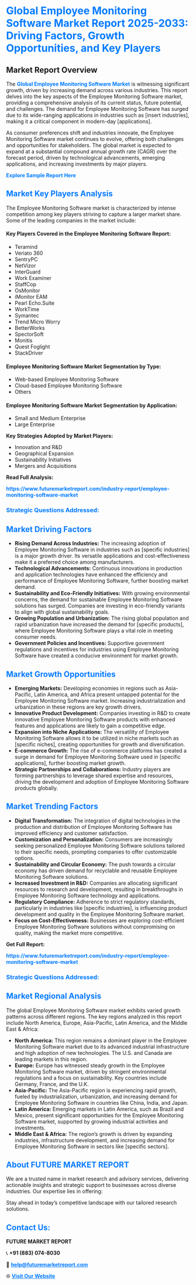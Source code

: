 <h1 style="color: #007BFF;">Global Employee Monitoring Software Market Report 2025-2033: Driving Factors, Growth Opportunities, and Key Players</h1>

<section id="overview">
<h2>Market Report Overview</h2>
<p>The <a href="https://www.futuremarketreport.com/industry-report/employee-monitoring-software-market" style="color: #007BFF; text-decoration: none;"><strong>Global Employee Monitoring Software Market</strong></a> is witnessing significant growth, driven by increasing demand across various industries. This report delves into the key aspects of the Employee Monitoring Software market, providing a comprehensive analysis of its current status, future potential, and challenges. The demand for Employee Monitoring Software has surged due to its wide-ranging applications in industries such as [insert industries], making it a critical component in modern-day [applications].</p>
<p>As consumer preferences shift and industries innovate, the Employee Monitoring Software market continues to evolve, offering both challenges and opportunities for stakeholders. The global market is expected to expand at a substantial compound annual growth rate (CAGR) over the forecast period, driven by technological advancements, emerging applications, and increasing investments by major players.</p>
</section>

<section id="overview">
<p><a href="https://www.futuremarketreport.com/request-sample/reportId=99334" style="color: #007BFF; text-decoration: none;"><strong>Explore Sample Report Here</strong></a></p>
</section>

<section id="key-players">
<h2 style="color: #007BFF;">Market Key Players Analysis</h2>
<p>The Employee Monitoring Software market is characterized by intense competition among key players striving to capture a larger market share. Some of the leading companies in the market include:</p>
<h4>Key Players Covered in the Employee Monitoring Software Report:</h4>
<ul><li>Teramind</li><li>Veriato 360</li><li>SentryPC</li><li>NetVizor</li><li>InterGuard</li><li>Work Examiner</li><li>StaffCop</li><li>OsMonitor</li><li>iMonitor EAM</li><li>Pearl Echo.Suite</li><li>WorkTime</li><li>Symantec</li><li>Trend Micro Worry</li><li>BetterWorks</li><li>SpectorSoft</li><li>Monitis</li><li>Quest Foglight</li><li>StackDriver</li></ul>
<h4>Employee Monitoring Software Market Segmentation by Type:</h4>
<ul><li>Web-based Employee Monitoring Software</li><li>Cloud-based Employee Monitoring Software</li><li>Others</li></ul>

<h4>Employee Monitoring Software Market Segmentation by Application:</h4>
<ul><li>Small and Medium Enterprise</li><li>Large Enterprise</li></ul>
<p><strong>Key Strategies Adopted by Market Players:</strong></p>
<ul>
<li>Innovation and R&D</li>
<li>Geographical Expansion</li>
<li>Sustainability Initiatives</li>
<li>Mergers and Acquisitions</li>
</ul>
</section>

<section>
<p><strong>Read Full Analysis: </strong></p><a href="https://www.futuremarketreport.com/industry-report/employee-monitoring-software-market" style="color: #007BFF; text-decoration: none;"><strong>https://www.futuremarketreport.com/industry-report/employee-monitoring-software-market</strong></a>
<h3 style="color: #007BFF;">Strategic Questions Addressed:</h3>
</section>

<section id="driving-factors">
<h2 style="color: #007BFF;">Market Driving Factors</h2>
<ul>
<li><strong>Rising Demand Across Industries:</strong> The increasing adoption of Employee Monitoring Software in industries such as [specific industries] is a major growth driver. Its versatile applications and cost-effectiveness make it a preferred choice among manufacturers.</li>
<li><strong>Technological Advancements:</strong> Continuous innovations in production and application technologies have enhanced the efficiency and performance of Employee Monitoring Software, further boosting market demand.</li>
<li><strong>Sustainability and Eco-Friendly Initiatives:</strong> With growing environmental concerns, the demand for sustainable Employee Monitoring Software solutions has surged. Companies are investing in eco-friendly variants to align with global sustainability goals.</li>
<li><strong>Growing Population and Urbanization:</strong> The rising global population and rapid urbanization have increased the demand for [specific products], where Employee Monitoring Software plays a vital role in meeting consumer needs.</li>
<li><strong>Government Policies and Incentives:</strong> Supportive government regulations and incentives for industries using Employee Monitoring Software have created a conducive environment for market growth.</li>
</ul>
</section>

<section id="growth-opportunities">
<h2 style="color: #007BFF;">Market Growth Opportunities</h2>
<ul>
<li><strong>Emerging Markets:</strong> Developing economies in regions such as Asia-Pacific, Latin America, and Africa present untapped potential for the Employee Monitoring Software market. Increasing industrialization and urbanization in these regions are key growth drivers.</li>
<li><strong>Innovative Product Development:</strong> Companies investing in R&D to create innovative Employee Monitoring Software products with enhanced features and applications are likely to gain a competitive edge.</li>
<li><strong>Expansion into Niche Applications:</strong> The versatility of Employee Monitoring Software allows it to be utilized in niche markets such as [specific niches], creating opportunities for growth and diversification.</li>
<li><strong>E-commerce Growth:</strong> The rise of e-commerce platforms has created a surge in demand for Employee Monitoring Software used in [specific applications], further boosting market growth.</li>
<li><strong>Strategic Partnerships and Collaborations:</strong> Industry players are forming partnerships to leverage shared expertise and resources, driving the development and adoption of Employee Monitoring Software products globally.</li>
</ul>
</section>

<section id="trending-factors">
<h2 style="color: #007BFF;">Market Trending Factors</h2>
<ul>
<li><strong>Digital Transformation:</strong> The integration of digital technologies in the production and distribution of Employee Monitoring Software has improved efficiency and customer satisfaction.</li>
<li><strong>Customization and Personalization:</strong> Consumers are increasingly seeking personalized Employee Monitoring Software solutions tailored to their specific needs, prompting companies to offer customizable options.</li>
<li><strong>Sustainability and Circular Economy:</strong> The push towards a circular economy has driven demand for recyclable and reusable Employee Monitoring Software solutions.</li>
<li><strong>Increased Investment in R&D:</strong> Companies are allocating significant resources to research and development, resulting in breakthroughs in Employee Monitoring Software technology and applications.</li>
<li><strong>Regulatory Compliance:</strong> Adherence to strict regulatory standards, particularly in industries like [specific industries], is influencing product development and quality in the Employee Monitoring Software market.</li>
<li><strong>Focus on Cost-Effectiveness:</strong> Businesses are exploring cost-efficient Employee Monitoring Software solutions without compromising on quality, making the market more competitive.</li>
</ul>
</section>

<section>
<p><strong>Get Full Report: </strong></p><a href="https://www.futuremarketreport.com/industry-report/employee-monitoring-software-market" style="color: #007BFF; text-decoration: none;"><strong>https://www.futuremarketreport.com/industry-report/employee-monitoring-software-market</strong></a>
<h3 style="color: #007BFF;">Strategic Questions Addressed:</h3>
</section>


<section id="regional-analysis">
<h2 style="color: #007BFF;">Market Regional Analysis</h2>
<p>The global Employee Monitoring Software market exhibits varied growth patterns across different regions. The key regions analyzed in this report include North America, Europe, Asia-Pacific, Latin America, and the Middle East & Africa:</p>
<ul>
<li><strong>North America:</strong> This region remains a dominant player in the Employee Monitoring Software market due to its advanced industrial infrastructure and high adoption of new technologies. The U.S. and Canada are leading markets in this region.</li>
<li><strong>Europe:</strong> Europe has witnessed steady growth in the Employee Monitoring Software market, driven by stringent environmental regulations and a focus on sustainability. Key countries include Germany, France, and the U.K.</li>
<li><strong>Asia-Pacific:</strong> The Asia-Pacific region is experiencing rapid growth, fueled by industrialization, urbanization, and increasing demand for Employee Monitoring Software in countries like China, India, and Japan.</li>
<li><strong>Latin America:</strong> Emerging markets in Latin America, such as Brazil and Mexico, present significant opportunities for the Employee Monitoring Software market, supported by growing industrial activities and investments.</li>
<li><strong>Middle East & Africa:</strong> The region’s growth is driven by expanding industries, infrastructure development, and increasing demand for Employee Monitoring Software in sectors like [specific sectors].</li>
</ul>
</section>

<footer>
<h2 style="color: #007BFF;">About FUTURE MARKET REPORT</h2>
<p>We are a trusted name in market research and advisory services, delivering actionable insights and strategic support to businesses across diverse industries. Our expertise lies in offering:</p>

<p>Stay ahead in today’s competitive landscape with our tailored research solutions.</p>

<h2 style="color: #007BFF;">Contact Us:</h2>
<p><strong>FUTURE MARKET REPORT</strong></p>
<p>📞 <strong>+91 (883) 074-8030</strong></p>
<p>📧 <strong><a href="mailto:help@futuremarketreport.com" style="color: #007BFF;">help@futuremarketreport.com</a></strong></p>
<p>🌐 <strong><a href="https://www.futuremarketreport.com/" style="color: #007BFF;">Visit Our Website</a></strong></p>
</footer>